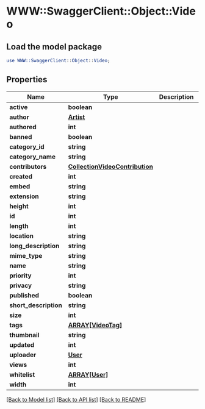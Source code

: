 # WWW::SwaggerClient::Object::Video

## Load the model package
```perl
use WWW::SwaggerClient::Object::Video;
```

## Properties
Name | Type | Description | Notes
------------ | ------------- | ------------- | -------------
**active** | **boolean** |  | [optional] 
**author** | [**Artist**](Artist.md) |  | [optional] 
**authored** | **int** |  | [optional] 
**banned** | **boolean** |  | [optional] 
**category_id** | **string** |  | [optional] 
**category_name** | **string** |  | [optional] 
**contributors** | [**CollectionVideoContribution**](CollectionVideoContribution.md) |  | [optional] 
**created** | **int** |  | [optional] 
**embed** | **string** |  | [optional] 
**extension** | **string** |  | [optional] 
**height** | **int** |  | [optional] 
**id** | **int** |  | [optional] 
**length** | **int** |  | [optional] 
**location** | **string** |  | [optional] 
**long_description** | **string** |  | [optional] 
**mime_type** | **string** |  | [optional] 
**name** | **string** |  | [optional] 
**priority** | **int** |  | [optional] 
**privacy** | **string** |  | [optional] 
**published** | **boolean** |  | [optional] 
**short_description** | **string** |  | [optional] 
**size** | **int** |  | [optional] 
**tags** | [**ARRAY[VideoTag]**](VideoTag.md) |  | [optional] 
**thumbnail** | **string** |  | [optional] 
**updated** | **int** |  | [optional] 
**uploader** | [**User**](User.md) |  | [optional] 
**views** | **int** |  | [optional] 
**whitelist** | [**ARRAY[User]**](User.md) |  | [optional] 
**width** | **int** |  | [optional] 

[[Back to Model list]](../README.md#documentation-for-models) [[Back to API list]](../README.md#documentation-for-api-endpoints) [[Back to README]](../README.md)


